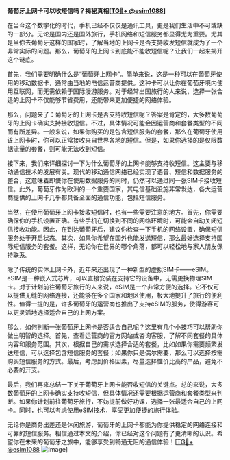 **葡萄牙上网卡可以收短信吗？揭秘真相[[TG💪+ @esim1088](https://t.me/s/esim1088)]**

在当今这个数字化的时代，手机已经不仅仅是通讯工具，更是我们生活中不可或缺的一部分。无论是国内还是国外旅行，手机网络和短信服务都显得尤为重要。尤其是当你去葡萄牙这样的国家时，了解当地的上网卡是否支持收发短信就成为了一个非常实际的问题。那么，葡萄牙的上网卡到底能不能收短信呢？让我们一起来揭开这个谜底。

首先，我们需要明确什么是“葡萄牙上网卡”。简单来说，这是一种可以在葡萄牙使用的移动数据卡，通常由当地的电信运营商提供。这种卡可以让你在葡萄牙境内使用互联网，而无需依赖于国际漫游服务。对于经常出国旅行的人来说，选择一张合适的上网卡不仅能够节省费用，还能带来更加便捷的网络体验。

那么，问题来了：葡萄牙的上网卡是否支持收短信呢？答案是肯定的，大多数葡萄牙的上网卡确实支持接收短信。不过，具体情况可能会因运营商和套餐类型的不同而有所差异。一般来说，如果你购买的是包含短信服务的套餐，那么在葡萄牙使用该上网卡时，你可以正常接收来自世界各地的短信。但是，如果你选择的是仅限数据流量的套餐，则可能无法收到短信。

接下来，我们来详细探讨一下为什么葡萄牙的上网卡能够支持收短信。这主要与移动通信技术的发展有关。现代的移动通信网络已经实现了语音、短信和数据服务的整合，这意味着即使你在使用数据服务的同时，仍然可以通过同一张SIM卡接收短信。此外，葡萄牙作为欧洲的一个重要国家，其电信基础设施非常发达，各大运营商提供的上网卡几乎都具备全面的通信功能，包括短信服务。

当然，在使用葡萄牙上网卡接收短信时，也有一些需要注意的地方。首先，你需要确保你的手机设置正确。有些手机在切换到不同的网络环境时，可能会自动关闭短信接收功能。因此，在到达葡萄牙后，建议你检查一下手机的网络设置，确保短信服务处于开启状态。其次，如果你希望在国外也能发送短信，那么最好选择支持国际短信服务的套餐。这样，无论你在世界的哪个角落，都可以轻松地与家人朋友保持联系。

除了传统的实体上网卡外，近年来还出现了一种新型的虚拟SIM卡——eSIM。eSIM是一种嵌入式芯片，可以直接安装在支持它的设备中，无需更换物理SIM卡。对于计划前往葡萄牙旅行的人来说，eSIM是一个非常方便的选择。它不仅可以提供无缝的网络连接，还能够在多个国家和地区使用，极大地提升了旅行的便利性。值得一提的是，许多葡萄牙的运营商也推出了支持eSIM的服务，使得游客可以更灵活地选择适合自己的上网方案。

那么，如何判断一张葡萄牙上网卡是否适合自己呢？这里有几个小技巧可以帮助你做出明智的选择。首先，查看运营商的官方网站或咨询客服，了解不同套餐的具体内容和服务范围。其次，根据自己的需求选择合适的套餐，比如如果你需要频繁发送短信，可以选择包含短信服务的套餐；如果你只是偶尔需要，那么可以选择按需购买短信服务的方式。最后，考虑到价格因素，尽量选择性价比高的产品，避免不必要的开支。

最后，我们再来总结一下关于葡萄牙上网卡能否收短信的关键点。总的来说，大多数葡萄牙的上网卡确实支持收短信，但具体情况还需要根据运营商和套餐类型来判断。如果你计划前往葡萄牙旅行，不妨提前做好功课，选择一张最适合自己的上网卡。同时，也可以考虑使用eSIM技术，享受更加便捷的旅行体验。

无论你是商务出差还是休闲旅游，葡萄牙的上网卡都能为你提供稳定的网络连接和可靠的短信服务。相信通过本文的介绍，你已经对这个问题有了更清晰的认识。希望你在未来的葡萄牙之旅中，能够享受到畅通无阻的通信体验！[[TG💪+ @esim1088](https://t.me/s/esim1088) ![Image](https://i.postimg.cc/4NQfJmqS/Snipaste-2025-05-13-00-14-12.png)]
